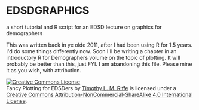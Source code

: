 EDSDGRAPHICS
============

a short tutorial and R script for an EDSD lecture on graphics for demographers

This was written back in ye olde 2011, after I had been using R for 1.5 years. I'd do some things differently now. Soon I'll be writing a chapter in an introductory R for Demographers volume on the topic of plotting. It will probably be better than this, just FYI. I am abandoning this file. Please mine it as you wish, with attribution.

<a rel="license" href="http://creativecommons.org/licenses/by-nc-sa/4.0/"><img alt="Creative Commons License" style="border-width:0" src="https://i.creativecommons.org/l/by-nc-sa/4.0/88x31.png" /></a><br /><span xmlns:dct="http://purl.org/dc/terms/" property="dct:title">Fancy Plotting for EDSDers</span> by <a xmlns:cc="http://creativecommons.org/ns#" href="https://sites.google.com/site/timriffepersonal/" property="cc:attributionName" rel="cc:attributionURL">Timothy L. M. Riffe</a> is licensed under a <a rel="license" href="http://creativecommons.org/licenses/by-nc-sa/4.0/">Creative Commons Attribution-NonCommercial-ShareAlike 4.0 International License</a>.
